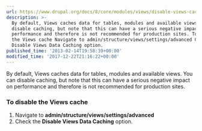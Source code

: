 ```yaml
---
url: https://www.drupal.org/docs/8/core/modules/views/disable-views-caching
description: >-
  By default, Views caches data for tables, modules and available views. You can
  disable caching, but note that this can have a serious negative impact on
  performance and therefore is not recommended for production sites. To disable
  the Views cache Navigate to admin/structure/views/settings/advanced Check the
  Disable Views Data Caching option.
published_time: '2013-02-14T19:58:39+00:00'
modified_time: '2017-12-22T21:16:22+00:00'
---
```

By default, Views caches data for tables, modules and available views. You can disable caching, but note that this can have a serious negative impact on performance and therefore is not recommended for production sites.

### To disable the Views cache

1. Navigate to **admin/structure/views/settings/advanced**
2. Check the **Disable Views Data Caching** option.